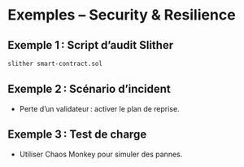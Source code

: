 # Exemples – Security & Resilience

## Exemple 1 : Script d’audit Slither
```sh
slither smart-contract.sol
```

## Exemple 2 : Scénario d’incident
- Perte d’un validateur : activer le plan de reprise.

## Exemple 3 : Test de charge
- Utiliser Chaos Monkey pour simuler des pannes.
